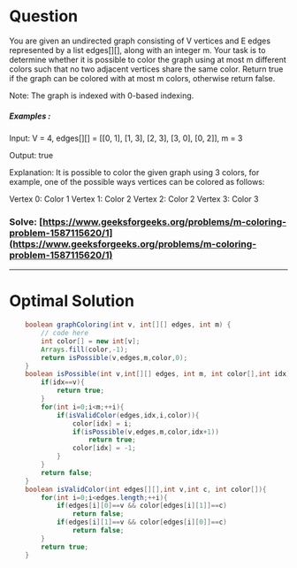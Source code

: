 # Question  

You are given an undirected graph consisting of V vertices and E edges represented by a list edges[][], along with an integer m. Your task is to determine whether it is possible to color the graph using at most m different colors such that no two adjacent vertices share the same color. Return true if the graph can be colored with at most m colors, otherwise return false.

Note: The graph is indexed with 0-based indexing.



##### Examples :

Input: V = 4, edges[][] = [[0, 1], [1, 3], [2, 3], [3, 0], [0, 2]], m = 3

Output: true

Explanation: It is possible to color the given graph using 3 colors, for example, one of the possible ways vertices can be colored as follows:

Vertex 0: Color 1
Vertex 1: Color 2
Vertex 2: Color 2
Vertex 3: Color 3



### Solve: [https://www.geeksforgeeks.org/problems/m-coloring-problem-1587115620/1](https://www.geeksforgeeks.org/problems/m-coloring-problem-1587115620/1)

*** 

# Optimal Solution 

``` java
    boolean graphColoring(int v, int[][] edges, int m) {
        // code here
        int color[] = new int[v];
        Arrays.fill(color,-1);
        return isPossible(v,edges,m,color,0);
    }
    boolean isPossible(int v,int[][] edges, int m, int color[],int idx){
        if(idx==v){
            return true;
        }
        for(int i=0;i<m;++i){
            if(isValidColor(edges,idx,i,color)){
                color[idx] = i;
                if(isPossible(v,edges,m,color,idx+1))
                    return true;
                color[idx] = -1;
            }
        }
        return false;
    }
    boolean isValidColor(int edges[][],int v,int c, int color[]){
        for(int i=0;i<edges.length;++i){
            if(edges[i][0]==v && color[edges[i][1]]==c)
                return false;
            if(edges[i][1]==v && color[edges[i][0]]==c)
                return false;
        }
        return true;
    }
```